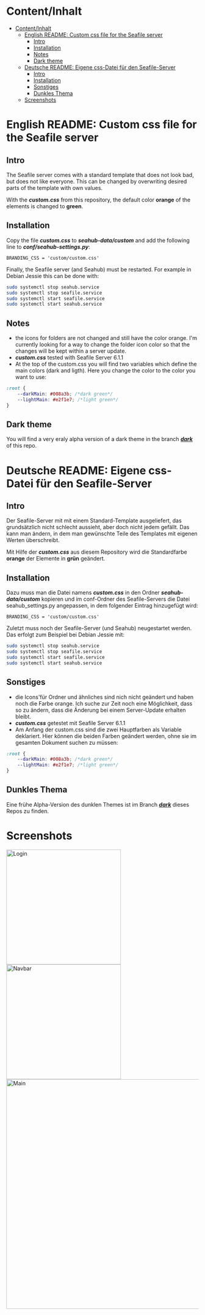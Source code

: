 # Content/Inhalt

* [Content/Inhalt](#contentinhalt)
   * [English README: Custom css file for the Seafile server](#english-readme-custom-css-file-for-the-seafile-server)
      * [Intro](#intro)
      * [Installation](#installation)
      * [Notes](#notes)
      * [Dark theme](#dark-theme)
   * [Deutsche README: Eigene css-Datei für den Seafile-Server](#deutsche-readme-eigene-css-datei-für-den-seafile-server)
      * [Intro](#intro-1)
      * [Installation](#installation-1)
      * [Sonstiges](#sonstiges)
      * [Dunkles Thema](#dunkles-thema)
   * [Screenshots](#screenshots)

# English README: Custom css file for the Seafile server

## Intro

The Seafile server comes with a standard template that does not look bad, but does not like everyone. This can be changed by overwriting desired parts of the template with own values.

With the ***custom.css*** from this repository, the default color **orange** of the elements is changed to **green**.

## Installation

Copy the file ***custom.css*** to ***seahub-data/custom*** and add the following line to ***conf/seahub-settings.py***:

    BRANDING_CSS = 'custom/custom.css'

Finally, the Seafile server (and Seahub) must be restarted. For example in Debian Jessie this can be done with:

```bash
sudo systemctl stop seahub.service
sudo systemctl stop seafile.service
sudo systemctl start seafile.service
sudo systemctl start seahub.service
```

## Notes

- the icons for folders are not changed and still have the color orange. I'm currently looking for a way to change the folder icon color so that the changes will be kept within a server update.
- ***custom.css*** tested with Seafile Server 6.1.1
- At the top of the custom.css you will find two variables which define the main colors (dark and ligth). Here you change the color to the color you want to use:

```css
:root {
    --darkMain: #008a3b; /*dark green*/
    --lightMain: #e2f1e7; /*light green*/
}
```

## Dark theme

You will find a very eraly alpha version of a dark theme in the branch [***dark***](../../tree/dark) of this repo.

# Deutsche README: Eigene css-Datei für den Seafile-Server

## Intro

Der Seafile-Server mit mit einem Standard-Template ausgeliefert, das grundsätzlich nicht schlecht aussieht, aber doch nicht jedem gefällt. Das kann man ändern, in dem man gewünschte Teile des Templates mit eigenen Werten überschreibt.

Mit Hilfe der ***custom.css*** aus diesem Repository wird die Standardfarbe **orange** der Elemente in **grün** geändert.

## Installation

Dazu muss man die Datei namens ***custom.css*** in den Ordner ***seahub-data/custom*** kopieren und im conf-Ordner des Seafile-Servers die Datei seahub_settings.py angepassen, in dem folgender Eintrag hinzugefügt wird:

    BRANDING_CSS = 'custom/custom.css'

Zuletzt muss noch der Seafile-Server (und Seahub) neugestartet werden. Das erfolgt zum Beispiel bei Debian Jessie mit:

```bash
sudo systemctl stop seahub.service
sudo systemctl stop seafile.service
sudo systemctl start seafile.service
sudo systemctl start seahub.service
```
## Sonstiges

- die Icons'für Ordner und ähnliches sind nich nicht geändert und haben noch die Farbe orange. Ich suche zur Zeit noch eine Möglichkeit, dass so zu ändern, dass die Änderung bei einem Server-Update erhalten bleibt.
- ***custom.css*** getestet mit Seafile Server 6.1.1
- Am Anfang der custom.css sind die zwei Hauptfarben als Variable deklariert. Hier können die beiden Farben geändert werden, ohne sie im gesamten Dokument suchen zu müssen:

```css
:root {
    --darkMain: #008a3b; /*dark green*/
    --lightMain: #e2f1e7; /*light green*/
}
```

## Dunkles Thema

Eine frühe Alpha-Version des dunklen Themes ist im Branch [***dark***](../../tree/dark) dieses Repos zu finden.

# Screenshots

<img src="https://raw.githubusercontent.com/focmb/seafile_custom_css_green/master/screenshots/screenshot1.png" alt="Login" width="300"> <img src="https://raw.githubusercontent.com/focmb/seafile_custom_css_green/master/screenshots/screenshot2.png" alt="Navbar" width="300">
<img src="https://raw.githubusercontent.com/focmb/seafile_custom_css_green/master/screenshots/screenshot3.png" alt="Main" width="600">
